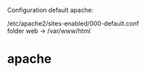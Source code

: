 Configuration default apache:

/etc/apache2/sites-enabled/000-default.conf  
folder web -> /var/www/html 


# apache
